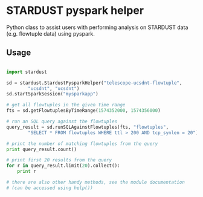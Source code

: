 # STARDUST pyspark helper

Python class to assist users with performing analysis on STARDUST
data (e.g. flowtuple data) using pyspark.

## Usage
```python

import stardust

sd = stardust.StardustPysparkHelper("telescope-ucsdnt-flowtuple",
        "ucsdnt", "ucsdnt")
sd.startSparkSession("mysparkapp")

# get all flowtuples in the given time range
fts = sd.getFlowtuplesByTimeRange(1574352000, 1574356000)

# run an SQL query against the flowtuples
query_result = sd.runSQLAgainstFlowtuples(fts, "flowtuples",
        "SELECT * FROM flowtuples WHERE ttl > 200 AND tcp_synlen = 20")

# print the number of matching flowtuples from the query
print query_result.count()

# print first 20 results from the query
for r in query_result.limit(20).collect():
    print r

# there are also other handy methods, see the module documentation
# (can be accessed using help())
